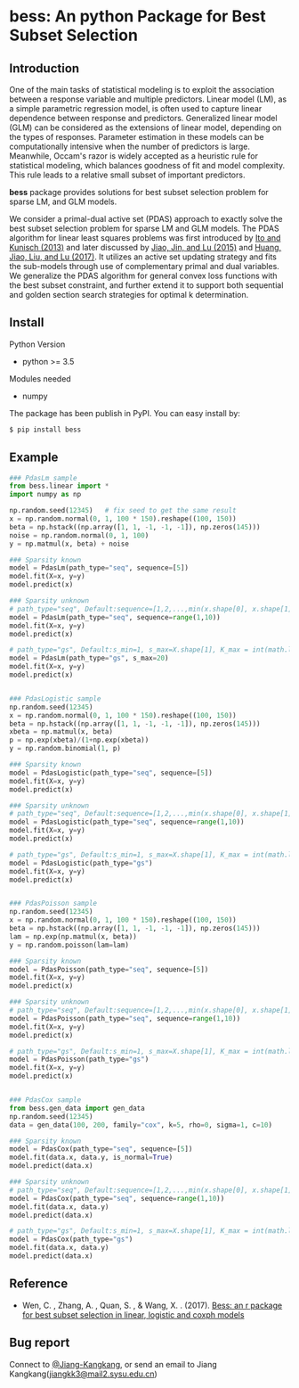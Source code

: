 # bess: An python Package for Best Subset Selection


## Introduction

One of the main tasks of statistical modeling is to exploit the association between
a response variable and multiple predictors. Linear model (LM), as a simple parametric
regression model, is often used to capture linear dependence between response and
predictors. Generalized linear model (GLM) can be considered as
the extensions of linear model, depending on the types of responses. Parameter estimation in these models
can be computationally intensive when the number of predictors is large. Meanwhile,
Occam's razor is widely accepted as a heuristic rule for statistical modeling,
which balances goodness of fit and model complexity. This rule leads to a relative 
small subset of important predictors. 

**bess** package provides solutions for best subset selection problem for sparse LM,
and GLM models.

We consider a primal-dual active set (PDAS) approach to exactly solve the best subset
selection problem for sparse LM and GLM models. The PDAS algorithm for linear 
least squares problems was first introduced by [Ito and Kunisch (2013)](https://iopscience.iop.org/article/10.1088/0266-5611/30/1/015001)
and later discussed by [Jiao, Jin, and Lu (2015)](https://arxiv.org/abs/1403.0515) and [Huang, Jiao, Liu, and Lu (2017)](https://arxiv.org/abs/1701.05128). 
It utilizes an active set updating strategy and fits the sub-models through use of
complementary primal and dual variables. We generalize the PDAS algorithm for 
general convex loss functions with the best subset constraint, and further 
extend it to support both sequential and golden section search strategies
for optimal k determination. 


## Install

Python Version
- python >= 3.5

Modules needed
- numpy 

The package has been publish in PyPI. You can easy install by:
```sh
$ pip install bess
```

## Example
```python
### PdasLm sample
from bess.linear import *
import numpy as np

np.random.seed(12345)   # fix seed to get the same result
x = np.random.normal(0, 1, 100 * 150).reshape((100, 150))
beta = np.hstack((np.array([1, 1, -1, -1, -1]), np.zeros(145)))
noise = np.random.normal(0, 1, 100)
y = np.matmul(x, beta) + noise

### Sparsity known
model = PdasLm(path_type="seq", sequence=[5])
model.fit(X=x, y=y)
model.predict(x)

### Sparsity unknown
# path_type="seq", Default:sequence=[1,2,...,min(x.shape[0], x.shape[1])]
model = PdasLm(path_type="seq", sequence=range(1,10))
model.fit(X=x, y=y)
model.predict(x)

# path_type="gs", Default:s_min=1, s_max=X.shape[1], K_max = int(math.log(p, 2/(math.sqrt(5) - 1)))
model = PdasLm(path_type="gs", s_max=20)
model.fit(X=x, y=y)
model.predict(x)


### PdasLogistic sample
np.random.seed(12345)
x = np.random.normal(0, 1, 100 * 150).reshape((100, 150))
beta = np.hstack((np.array([1, 1, -1, -1, -1]), np.zeros(145)))
xbeta = np.matmul(x, beta)
p = np.exp(xbeta)/(1+np.exp(xbeta))
y = np.random.binomial(1, p)

### Sparsity known
model = PdasLogistic(path_type="seq", sequence=[5])
model.fit(X=x, y=y)
model.predict(x)

### Sparsity unknown
# path_type="seq", Default:sequence=[1,2,...,min(x.shape[0], x.shape[1])]
model = PdasLogistic(path_type="seq", sequence=range(1,10))
model.fit(X=x, y=y)
model.predict(x)

# path_type="gs", Default:s_min=1, s_max=X.shape[1], K_max = int(math.log(p, 2/(math.sqrt(5) - 1)))
model = PdasLogistic(path_type="gs")
model.fit(X=x, y=y)
model.predict(x)


### PdasPoisson sample
np.random.seed(12345)
x = np.random.normal(0, 1, 100 * 150).reshape((100, 150))
beta = np.hstack((np.array([1, 1, -1, -1, -1]), np.zeros(145)))
lam = np.exp(np.matmul(x, beta))
y = np.random.poisson(lam=lam)

### Sparsity known
model = PdasPoisson(path_type="seq", sequence=[5])
model.fit(X=x, y=y)
model.predict(x)

### Sparsity unknown
# path_type="seq", Default:sequence=[1,2,...,min(x.shape[0], x.shape[1])]
model = PdasPoisson(path_type="seq", sequence=range(1,10))
model.fit(X=x, y=y)
model.predict(x)

# path_type="gs", Default:s_min=1, s_max=X.shape[1], K_max = int(math.log(p, 2/(math.sqrt(5) - 1)))
model = PdasPoisson(path_type="gs")
model.fit(X=x, y=y)
model.predict(x)


### PdasCox sample
from bess.gen_data import gen_data
np.random.seed(12345)
data = gen_data(100, 200, family="cox", k=5, rho=0, sigma=1, c=10)

### Sparsity known
model = PdasCox(path_type="seq", sequence=[5])
model.fit(data.x, data.y, is_normal=True)
model.predict(data.x)

### Sparsity unknown
# path_type="seq", Default:sequence=[1,2,...,min(x.shape[0], x.shape[1])]
model = PdasCox(path_type="seq", sequence=range(1,10))
model.fit(data.x, data.y)
model.predict(data.x)

# path_type="gs", Default:s_min=1, s_max=X.shape[1], K_max = int(math.log(p, 2/(math.sqrt(5) - 1)))
model = PdasCox(path_type="gs")
model.fit(data.x, data.y)
model.predict(data.x)

```

## Reference

- Wen, C. , Zhang, A. , Quan, S. , & Wang, X. . (2017). [Bess: an r package for best subset selection in linear, logistic and coxph models](https://arxiv.org/pdf/1709.06254.pdf)


## Bug report

Connect to [@Jiang-Kangkang](https://github.com/Jiang-Kangkang), or send an email to Jiang Kangkang(jiangkk3@mail2.sysu.edu.cn)

